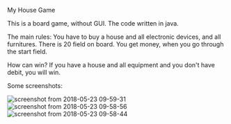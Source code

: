 My House Game

This is a board game, without GUI. The code written in java.

The main rules: 
You have to buy a house and all electronic devices, and all furnitures. 
There is 20 field on board.
You get money, when you go through the start field.

How can win?
If you have a house and all equipment and you don't have debit, you will win.

Some screenshots:

![screenshot from 2018-05-23 09-59-31](https://user-images.githubusercontent.com/23615656/40411260-3537f8dc-5e70-11e8-9344-922738980d31.png)
![screenshot from 2018-05-23 09-58-56](https://user-images.githubusercontent.com/23615656/40411262-36b78c18-5e70-11e8-8f8e-1d3208c0ac3f.png)
![screenshot from 2018-05-23 09-58-44](https://user-images.githubusercontent.com/23615656/40411264-380ca94a-5e70-11e8-805b-3abe9cbe3f74.png)
